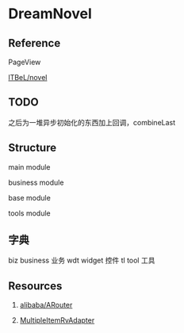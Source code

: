 # DreamNovel

## Reference

PageView

[lTBeL/novel](https://github.com/lTBeL/novel)

## TODO

之后为一堆异步初始化的东西加上回调，combineLast

## Structure

main module

business module

base module

tools module

## 字典

biz  business 业务
wdt widget 控件
tl tool 工具

## Resources

1. [alibaba/ARouter](https://github.com/alibaba/ARouter)

2. [MultipleItemRvAdapter](https://blog.csdn.net/Chay_Chan/article/details/79658655)